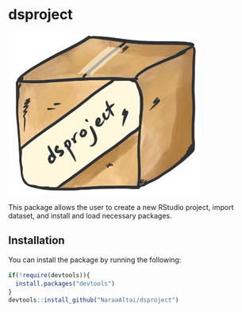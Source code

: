 # dsproject

![dsproject](dsproject.png)

This package allows the user to create a new RStudio project, import dataset, and install and load necessary packages.

## Installation

You can install the package by running the following:

``` r
if(!require(devtools)){
  install.packages("devtools")
}
devtools::install_github("NaraaAltai/dsproject")
```



